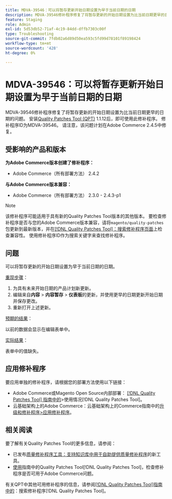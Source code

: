 ```yaml
---
title: MDVA-39546：可以将暂存更新开始日期设置为早于当前日期的日期
description: MDVA-39546修补程序修复了将暂存更新的开始日期设置为比当前日期更早的日期的问题。 安装[Quality Patches Tool (QPT)](https://experienceleague.adobe.com/en/docs/commerce-operations/tools/quality-patches-tool/quality-patches-tool-to-self-serve-quality-patches) 1.1.12后，即可使用此修补程序。 修补程序ID为MDVA-39546。 请注意，该问题计划在Adobe Commerce 2.4.5中修复。
feature: Staging
role: Admin
exl-id: 5d53db52-71af-4c19-84dd-dffb7303c00f
type: Troubleshooting
source-git-commit: 7fdb02a6d89d50ea593c5fd99d78101f89198424
workflow-type: tm+mt
source-wordcount: '428'
ht-degree: 0%

---
```


# MDVA-39546：可以将暂存更新开始日期设置为早于当前日期的日期

MDVA-39546修补程序修复了将暂存更新的开始日期设置为比当前日期更早的日期的问题。 安装[Quality Patches Tool (QPT)](https://experienceleague.adobe.com/en/docs/commerce-operations/tools/quality-patches-tool/quality-patches-tool-to-self-serve-quality-patches) 1.1.12后，即可使用此修补程序。 修补程序ID为MDVA-39546。 请注意，该问题计划在Adobe Commerce 2.4.5中修复。

## 受影响的产品和版本

**为Adobe Commerce版本创建了修补程序：**

* Adobe Commerce（所有部署方法） 2.4.2

**与Adobe Commerce版本兼容：**

* Adobe Commerce（所有部署方法） 2.3.0 - 2.4.3-p1

>[!NOTE]
>
>该修补程序可能适用于具有新的Quality Patches Tool版本的其他版本。 要检查修补程序是否与您的Adobe Commerce版本兼容，请将`magento/quality-patches`包更新到最新版本，并在[[!DNL Quality Patches Tool]：搜索修补程序页面](https://experienceleague.adobe.com/en/docs/commerce-operations/tools/quality-patches-tool/quality-patches-tool-to-self-serve-quality-patches)上检查兼容性。 使用修补程序ID作为搜索关键字来查找修补程序。

## 问题

可以将暂存更新的开始日期设置为早于当前日期的日期。

<u>重现步骤</u>：

1. 为具有未来开始日期的产品计划新更新。
1. 编辑来自&#x200B;**内容** > **内容暂存** > **仪表板**&#x200B;的更新，并使用更早的日期更新开始日期并保存更改。
1. 重新打开上述更新。

<u>预期的结果</u>：

以前的数据会显示在编辑表单中。

<u>实际结果</u>：

表单中的值缺失。

## 应用修补程序

要应用单独的修补程序，请根据您的部署方法使用以下链接：

* Adobe Commerce或Magento Open Source内部部署： [[!DNL Quality Patches Tool] 指南中的](/help/tools/quality-patches-tool/usage.md)>使用情况[!DNL Quality Patches Tool]。
* 云基础架构上的Adobe Commerce：云基础架构上的Commerce指南中的[升级和修补程序>应用修补程序](https://experienceleague.adobe.com/docs/commerce-cloud-service/user-guide/develop/upgrade/apply-patches.html)。

## 相关阅读

要了解有关Quality Patches Tool的更多信息，请参阅：

* 已发布[质量修补程序工具：支持知识库中用于自助提供质量修补程序](https://experienceleague.adobe.com/en/docs/commerce-operations/tools/quality-patches-tool/quality-patches-tool-to-self-serve-quality-patches)的新工具。
* [使用](/help/tools/quality-patches-tool/patches-available-in-qpt/check-patch-for-magento-issue-with-magento-quality-patches.md)指南中的Quality Patches Tool[!DNL Quality Patches Tool]，检查修补程序是否可用于Adobe Commerce问题。

有关QPT中其他可用修补程序的信息，请参阅[[!DNL Quality Patches Tool]指南中的](https://experienceleague.adobe.com/tools/commerce-quality-patches/index.html)：搜索修补程序[!DNL Quality Patches Tool]。
